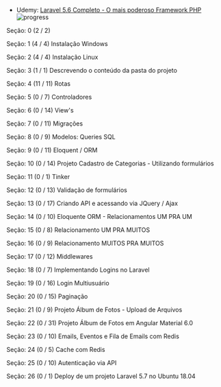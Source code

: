 - Udemy: [Laravel 5.6 Completo - O mais poderoso Framework PHP](https://www.udemy.com/laravelcompleto/) ![progress](http://progressed.io/bar/9?title=completed "progress")


Seção: 0
(2 / 2)

Seção: 1
(4 / 4)
Instalação Windows

Seção: 2
(4 / 4)
Instalação Linux

Seção: 3
(1 / 1)
Descrevendo o conteúdo da pasta do projeto

Seção: 4
(11 / 11)
Rotas

Seção: 5
(0 / 7)
Controladores

Seção: 6
(0 / 14)
View's

Seção: 7
(0 / 11)
Migrações

Seção: 8
(0 / 9)
Modelos: Queries SQL

Seção: 9
(0 / 11)
Eloquent / ORM

Seção: 10
(0 / 14)
Projeto Cadastro de Categorias - Utilizando formulários

Seção: 11
(0 / 1)
Tinker

Seção: 12
(0 / 13)
Validação de formulários

Seção: 13
(0 / 17)
Criando API e acessando via JQuery / Ajax

Seção: 14
(0 / 10)
Eloquente ORM - Relacionamentos UM PRA UM

Seção: 15
(0 / 8)
Relacionamento UM PRA MUITOS

Seção: 16
(0 / 9)
Relacionamento MUITOS PRA MUITOS

Seção: 17
(0 / 12)
Middlewares

Seção: 18
(0 / 7)
Implementando Logins no Laravel

Seção: 19
(0 / 16)
Login Multiusuário

Seção: 20
(0 / 15)
Paginação

Seção: 21
(0 / 9)
Projeto Álbum de Fotos - Upload de Arquivos

Seção: 22
(0 / 31)
Projeto Álbum de Fotos em Angular Material 6.0

Seção: 23
(0 / 10)
Emails, Eventos e Fila de Emails com Redis

Seção: 24
(0 / 5)
Cache com Redis

Seção: 25
(0 / 10)
Autenticação via API

Seção: 26
(0 / 1)
Deploy de um projeto Laravel 5.7 no Ubuntu 18.04